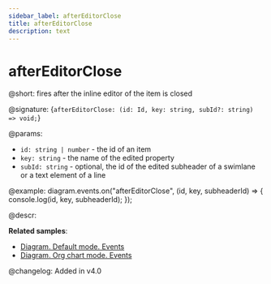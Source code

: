```yaml
---
sidebar_label: afterEditorClose
title: afterEditorClose
description: text
---
```


# afterEditorClose

@short: fires after the inline editor of the item is closed

@signature: {`afterEditorClose: (id: Id, key: string, subId?: string) => void;`}

@params:
- `id: string | number` - the id of an item
- `key: string` - the name of the edited property
- `subId: string` - optional, the id of the edited subheader of a swimlane or a text element of a line

@example:
diagram.events.on("afterEditorClose", (id, key, subheaderId) => {
    console.log(id, key, subheaderId);
});

@descr:

**Related samples**:
- [Diagram. Default mode. Events](https://snippet.dhtmlx.com/7h2hgb3g)
- [Diagram. Org chart mode. Events](https://snippet.dhtmlx.com/l38pct7c)

@changelog:
Added in v4.0
